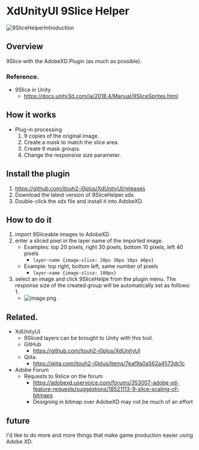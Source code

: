 # XdUnityUI 9Slice Helper

![9SliceHelperIntroduction](https://user-images.githubusercontent.com/20549024/83342257-33205e00-a328-11ea-8cca-e78a2a33ca4c.gif)

## Overview

9Slice with the AdobeXD Plugin (as much as possible).

### Reference.

- 9Slice in Unity
    - https://docs.unity3d.com/ja/2018.4/Manual/9SliceSprites.html.

## How it works

- Plug-in processing
    1. 9 copies of the original image.
    1. Create a mask to match the slice area.
    1. Create 9 mask groups.
    1. Change the responsive size parameter.

## Install the plugin

1. https://github.com/itouh2-i0plus/XdUnityUI/releases
1. Download the latest version of 9SliceHelper.xdx.
1. Double-click the xdx file and install it into AdobeXD.

## How to do it

1. import 9Sliceable images to AdobeXD.
1. enter a sliced pixel in the layer name of the imported image.
    - Examples: top 20 pixels, right 30 pixels, bottom 10 pixels, left 40 pixels
        - ```layer-name {image-slice: 20px 30px 10px 40px}```
    - Example: top right, bottom left, same number of pixels
        - ```layer-name {image-slice: 100px}```
1. select an image and click 9SliceHelpe from the plugin menu.
The response size of the created group will be automatically set as follows: 1.
    - ![image.png](https://qiita-image-store.s3.ap-northeast-1.amazonaws.com/0/350704/54037def-c3ed-eb7e-257a-e1a49ee47a44.png)

## Related.
- XdUnityUI
    - 9Sliced layers can be brought to Unity with this tool.
    - GitHub
        - https://github.com/itouh2-i0plus/XdUnityUI
    - Qiita.
        - https://qiita.com/itouh2-i0plus/items/7eaf9a0a562a4573dc1c
- Adobe Forum
    - Requests to 9slice on the forum
        - https://adobexd.uservoice.com/forums/353007-adobe-xd-feature-requests/suggestions/18521113-9-slice-scaling-of-bitmaps
        - Designing in bitmap over AdobeXD may not be much of an effort

## future
I'd like to do more and more things that make game production easier using Adobe XD.